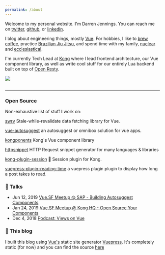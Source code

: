 ```yaml
---
permalink: /about
---
```


<Avatar header-text="About Me"/>

Welcome to my personal website. I'm Darren Jennings. You can reach me on
[twitter], [github], or [linkedin].

I blog about engineering things, mostly [Vue]. For hobbies, I like to
[brew coffee](https://www.thecoffeecompass.com/), practice
[Brazilian Jiu Jitsu](https://derbycitymartialarts.com/), and spend time with my
family, [nuclear](https://twitter.com/darrenjennings/status/1077663344767586304)
and [ecclesiastical](https://www.sojournchurch.com/).

I'm currently Tech Lead at [Kong] where I lead frontend architecture, our Vue
component library, as well as write cool stuff for our entirely Lua backend
built on top of [Open Resty].

<div class="w-100">
  <img class="w-100" src="https://guuu.s3.amazonaws.com/sliver.png"/>
</div>

<br>

---

### Open Source

Non-exhaustive list of stuff I work on:

<KCard hasShadow>
  <div class="px-5" slot="body">

[swrv](https://www.github.com/Kong/swrv) Stale-while-revalidate data fetching library
for Vue.

[vue-autosuggest](https://www.github.com/darrenjennings/vue-autosuggest) an
autosuggest or omnibox solution for vue apps.

[kongponents](https://github.com/Kong/kongponents) Kong's Vue component library

[httpsnippet](https://www.github.com/darrenjennings/vue-autosuggest) HTTP
Request snippet generator for many languages & libraries

[kong-plugin-session](https://www.github.com/kong/kong-plugin-session) :cookie:
Session plugin for Kong.

[vuepress-plugin-reading-time](https://github.com/darrenjennings/vuepress-plugin-reading-time)
a vuepress plugin plugin to display how long a post takes to read.

  </div>
</KCard>

### :microphone: Talks

- Jun 12, 2019
  [Vue.SF Meetup @ SAP - Building Autosuggest Components](https://github.com/darrenjennings/vuejs-sf-june-2019)
- Jan 24, 2019
  [Vue.SF Meetup @ Kong HQ - Open Source Your Components](https://github.com/darrenjennings/vuejs-sf-january-2019)
- Dec 4, 2018
  [Podcast: Views on Vue](https://devchat.tv/views-on-vue/vov-046-component-composition-at-kong-with-darren-jennings/)

### :book: This blog

I built this blog using [Vue's](https://vuejs.org) static site generator
[Vuepress](https://vuepress.vuejs.org/). It's completely static (for now) and
you can find the source [here](https://www.github.com/darrenjennings/guuu.io)

[twitter]: https://twitter.com/darrenjennings
[github]: https://github.com/darrenjennings
[linkedin]: https://www.linkedin.com/in/darren-jennings
[vue]: https://vuejs.org
[kong]: https://konghq.com
[open resty]: https://github.com/openresty/
